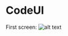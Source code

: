 # CodeUI

First screen: 
![alt text](https://github.com/pavellevap123/CodeUI/blob/main/screenShot1.png?raw=true)
